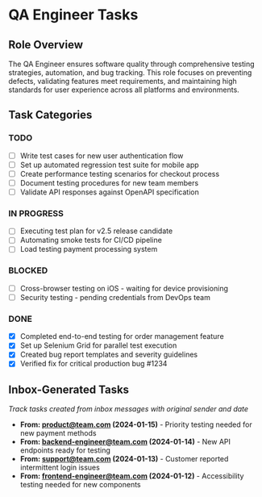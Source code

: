 # QA Engineer Tasks

## Role Overview
The QA Engineer ensures software quality through comprehensive testing strategies, automation, and bug tracking. This role focuses on preventing defects, validating features meet requirements, and maintaining high standards for user experience across all platforms and environments.

## Task Categories

### TODO
- [ ] Write test cases for new user authentication flow
- [ ] Set up automated regression test suite for mobile app
- [ ] Create performance testing scenarios for checkout process
- [ ] Document testing procedures for new team members
- [ ] Validate API responses against OpenAPI specification

### IN PROGRESS
- [ ] Executing test plan for v2.5 release candidate
- [ ] Automating smoke tests for CI/CD pipeline
- [ ] Load testing payment processing system

### BLOCKED
- [ ] Cross-browser testing on iOS - waiting for device provisioning
- [ ] Security testing - pending credentials from DevOps team

### DONE
- [x] Completed end-to-end testing for order management feature
- [x] Set up Selenium Grid for parallel test execution
- [x] Created bug report templates and severity guidelines
- [x] Verified fix for critical production bug #1234

## Inbox-Generated Tasks
_Track tasks created from inbox messages with original sender and date_

- **From: product@team.com (2024-01-15)** - Priority testing needed for new payment methods
- **From: backend-engineer@team.com (2024-01-14)** - New API endpoints ready for testing
- **From: support@team.com (2024-01-13)** - Customer reported intermittent login issues
- **From: frontend-engineer@team.com (2024-01-12)** - Accessibility testing needed for new components